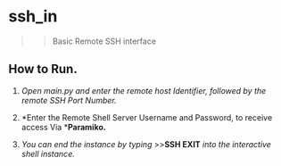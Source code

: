 # ssh_in

>> Basic Remote SSH interface




## How to Run.



1.  *Open main.py and enter the remote host Identifier,  followed by the remote SSH Port Number.*

2.  *Enter the Remote Shell Server Username and Password, to receive access Via ***Paramiko.**

3.  *You can end the instance by typing* >>**SSH EXIT** *into the interactive shell instance.*


